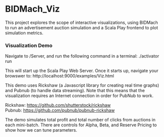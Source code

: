 # BIDMach_Viz

This project explores the scope of interactive visualizations, using BIDMach to run an advertisement auction simulation and a Scala Play frontend to plot simulation metrics.

### Visualization Demo
Navigate to /Server, and run the following command in a terminal: ./activator run 

This will start up the Scala Play Web Server. Once it starts up, navigate your browswer to:
http://localhost:9000/examples/Viz.html





This demo uses Rickshaw (a Javascript library for creating real time graphs) and Pubnub (to handle data streaming). Note that this means that the visualization requires an Internet connection in order for PubNub to work.

Rickshaw: https://github.com/shutterstock/rickshaw  
Pubnub: https://github.com/pubnub/pubnub-rickshaw

The demo simulates total profit and total number of clicks from auctions in each mini-batch. There are controls for Alpha, Beta, and Reserve Pricing to show how we can tune parameters.
